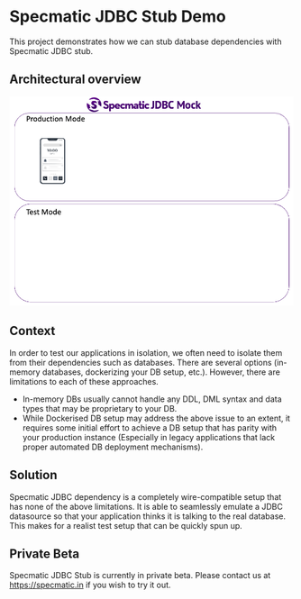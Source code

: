 # Specmatic JDBC Stub Demo

This project demonstrates how we can stub database dependencies with Specmatic JDBC stub.

## Architectural overview
![Specmatic JDBC mock demo](assets/specmatic-order-api-jdbc-architecture.gif)

## Context

In order to test our applications in isolation, we often need to isolate them from their dependencies such as databases.
There are several options (in-memory databases, dockerizing your DB setup, etc.). However, there are limitations to each of these approaches.
* In-memory DBs usually cannot handle any DDL, DML syntax and data types that may be proprietary to your DB.
* While Dockerised DB setup may address the above issue to an extent, it requires some initial effort to achieve a DB setup that has parity with your production instance (Especially in legacy applications that lack proper automated DB deployment mechanisms).

## Solution

Specmatic JDBC dependency is a completely wire-compatible setup that has none of the above limitations.
It is able to seamlessly emulate a JDBC datasource so that your application thinks it is talking to the real database.
This makes for a realist test setup that can be quickly spun up.

## Private Beta

Specmatic JDBC Stub is currently in private beta. Please contact us at https://specmatic.in if you wish to try it out.
